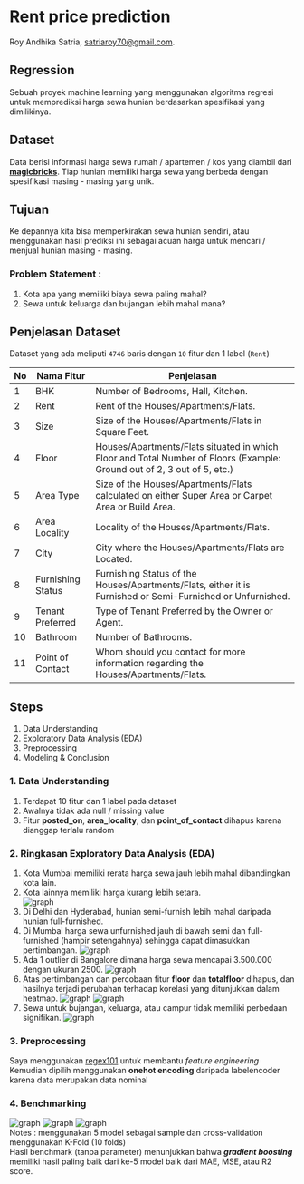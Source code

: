 # Rent price prediction
Roy Andhika Satria, [satriaroy70@gmail.com](mailto:satriaroy70@gmail.com).

## Regression
Sebuah proyek machine learning yang menggunakan algoritma regresi untuk memprediksi harga sewa hunian berdasarkan spesifikasi yang dimilikinya.

## Dataset
Data berisi informasi harga sewa rumah / apartemen / kos yang diambil dari [**magicbricks**](https://www.magicbricks.com/). Tiap hunian memiliki harga sewa yang berbeda dengan spesifikasi masing - masing yang unik.

## Tujuan
Ke depannya kita bisa memperkirakan sewa hunian sendiri, atau menggunakan hasil prediksi ini sebagai acuan harga untuk mencari / menjual hunian masing - masing.

### Problem Statement :
1. Kota apa yang memiliki biaya sewa paling mahal?
1. Sewa untuk keluarga dan bujangan lebih mahal mana?

## Penjelasan Dataset 
Dataset yang ada meliputi `4746` baris dengan `10` fitur dan 1 label (`Rent`)

| No | __Nama Fitur__ | __Penjelasan__ |
| - | - | - |
| 1 | BHK | Number of Bedrooms, Hall, Kitchen. | 
| 2 | Rent | Rent of the Houses/Apartments/Flats. |
| 3 | Size | Size of the Houses/Apartments/Flats in Square Feet. |
| 4 | Floor  | Houses/Apartments/Flats situated in which Floor and Total Number of Floors (Example: Ground out of 2, 3 out of 5, etc.) |
| 5 | Area Type | Size of the Houses/Apartments/Flats calculated on either Super Area or Carpet Area or Build Area. | 
| 6 | Area Locality | Locality of the Houses/Apartments/Flats. |
| 7 | City | City where the Houses/Apartments/Flats are Located. |
| 8 | Furnishing Status | Furnishing Status of the Houses/Apartments/Flats, either it is Furnished or Semi-Furnished or Unfurnished. |
| 9 | Tenant Preferred | Type of Tenant Preferred by the Owner or Agent. |
| 10 | Bathroom | Number of Bathrooms. | 
| 11 | Point of Contact | Whom should you contact for more information regarding the Houses/Apartments/Flats. | 

## Steps
1. Data Understanding
2. Exploratory Data Analysis (EDA)
3. Preprocessing 
4. Modeling & Conclusion 

### 1. Data Understanding
1. Terdapat 10 fitur dan 1 label pada dataset
2. Awalnya tidak ada null / missing value
3. Fitur **posted_on**, **area_locality**, dan **point_of_contact** dihapus karena dianggap terlalu random

### 2. Ringkasan Exploratory Data Analysis (EDA)
1. Kota Mumbai memiliki rerata harga sewa jauh lebih mahal dibandingkan kota lain.  
2. Kota lainnya memiliki harga kurang lebih setara.  
![graph](https://raw.githubusercontent.com/royandhika/rent-price-regression/main/assets/cityrent.png)
3. Di Delhi dan Hyderabad, hunian semi-furnish lebih mahal daripada hunian full-furnished.
4. Di Mumbai harga sewa unfurnished jauh di bawah semi dan full-furnished (hampir setengahnya) sehingga dapat dimasukkan pertimbangan.
![graph](https://raw.githubusercontent.com/royandhika/rent-price-regression/main/assets/rent-city-furnish.png)
5. Ada 1 outlier di Bangalore dimana harga sewa mencapai 3.500.000 dengan ukuran 2500.
![graph](https://raw.githubusercontent.com/royandhika/rent-price-regression/main/assets/city-rent-boxplot.png)
6. Atas pertimbangan dan percobaan fitur **floor** dan **totalfloor** dihapus, dan hasilnya terjadi perubahan terhadap korelasi yang ditunjukkan dalam heatmap.
![graph](https://raw.githubusercontent.com/royandhika/rent-price-regression/main/assets/heatmap.png)
![graph](https://raw.githubusercontent.com/royandhika/rent-price-regression/main/assets/heatmap2.png)
7. Sewa untuk bujangan, keluarga, atau campur tidak memiliki perbedaan signifikan.
![graph](https://raw.githubusercontent.com/royandhika/rent-price-regression/main/assets/rent-city-tenant.png)

### 3. Preprocessing
Saya menggunakan [regex101](https://regex101.com/r/Xy6zZs/1) untuk membantu *feature engineering*  
Kemudian dipilih menggunakan **onehot encoding** daripada labelencoder karena data merupakan data nominal 

### 4. Benchmarking
![graph](https://raw.githubusercontent.com/royandhika/rent-price-regression/main/assets/benchmark_mae.png)
![graph](https://raw.githubusercontent.com/royandhika/rent-price-regression/main/assets/benchmark_mse.png)
![graph](https://raw.githubusercontent.com/royandhika/rent-price-regression/main/assets/benchmark.png)  
Notes : menggunakan 5 model sebagai sample dan cross-validation menggunakan K-Fold (10 folds)  
Hasil benchmark (tanpa parameter) menunjukkan bahwa ***gradient boosting*** memiliki hasil paling baik dari ke-5 model baik dari MAE, MSE, atau R2 score.
